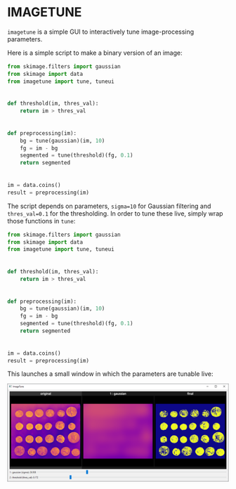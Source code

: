 # IMAGETUNE

`imagetune` is a simple GUI to interactively tune image-processing parameters.


Here is a simple script to make a binary version of an image:

```python
from skimage.filters import gaussian
from skimage import data
from imagetune import tune, tuneui


def threshold(im, thres_val):
    return im > thres_val


def preprocessing(im):
    bg = tune(gaussian)(im, 10)
    fg = im - bg
    segmented = tune(threshold)(fg, 0.1)
    return segmented


im = data.coins()
result = preprocessing(im)
```

The script depends on parameters, `sigma=10` for Gaussian filtering and `thres_val=0.1` for the thresholding.
In order to tune these live, simply wrap those functions in `tune`:

```python
from skimage.filters import gaussian
from skimage import data
from imagetune import tune, tuneui


def threshold(im, thres_val):
    return im > thres_val


def preprocessing(im):
    bg = tune(gaussian)(im, 10)
    fg = im - bg
    segmented = tune(threshold)(fg, 0.1)
    return segmented


im = data.coins()
result = preprocessing(im)
```

This launches a small window in which the parameters are tunable live:

![ImageTune](.github/imgs/example1.png)

